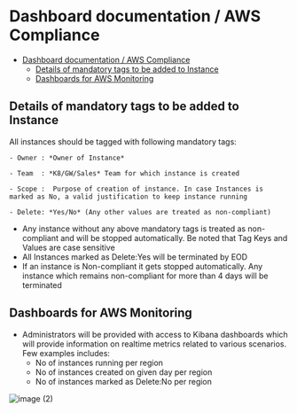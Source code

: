# Dashboard documentation / AWS Compliance
 
- [Dashboard documentation / AWS Compliance](#dashboard-documentation--aws-compliance)
  - [Details of mandatory tags to be added to Instance](#details-of-mandatory-tags-to-be-added-to-instance)
  - [Dashboards for AWS Monitoring](#dashboards-for-aws-monitoring)


## Details of mandatory tags to be added to Instance

All instances should be tagged with following mandatory tags:

    - Owner : *Owner of Instance*

    - Team  : *K8/GW/Sales* Team for which instance is created

    - Scope :  Purpose of creation of instance. In case Instances is marked as No, a valid justification to keep instance running

    - Delete: *Yes/No* (Any other values are treated as non-compliant)

* Any instance without any above mandatory tags is treated as non-compliant and will be stopped automatically. Be noted that Tag Keys and Values are case sensitive
* All Instances marked as Delete:Yes will be terminated by EOD
* If an instance is Non-compliant it gets stopped automatically. Any instance which remains non-compliant for more than 4 days will be terminated



## Dashboards for AWS Monitoring

* Administrators will be provided with access to Kibana dashboards which will provide information on realtime metrics related to various scenarios. Few examples includes: 
    - No of instances running per region
    - No of instances created on given day per region
    - No of instances marked as Delete:No per region

![image (2)](https://user-images.githubusercontent.com/76431508/108069641-45842880-706c-11eb-9b19-c048ef57bd2f.png)
 
